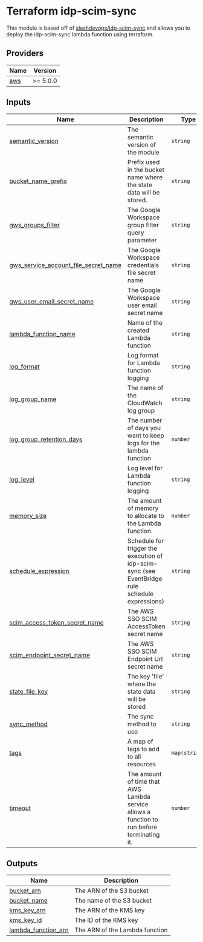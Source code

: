 # Terraform idp-scim-sync

This module is based off of [slashdevops/idp-scim-sync](https://github.com/slashdevops/idp-scim-sync) and allows you to deploy the idp-scim-sync lambda function using terraform.

<!-- BEGIN_TF_DOCS -->
## Providers

| Name | Version |
|------|---------|
| <a name="provider_aws"></a> [aws](#provider\_aws) | >= 5.0.0 |

## Inputs

| Name | Description | Type | Default | Required |
|------|-------------|------|---------|:--------:|
| <a name="input_semantic_version"></a> [semantic\_version](#input\_semantic\_version) | The semantic version of the module | `string` | n/a | yes |
| <a name="input_bucket_name_prefix"></a> [bucket\_name\_prefix](#input\_bucket\_name\_prefix) | Prefix used in the bucket name where the state data will be stored. | `string` | `"idp-scim-sync-state"` | no |
| <a name="input_gws_groups_filter"></a> [gws\_groups\_filter](#input\_gws\_groups\_filter) | The Google Workspace group filter query parameter | `string` | `""` | no |
| <a name="input_gws_service_account_file_secret_name"></a> [gws\_service\_account\_file\_secret\_name](#input\_gws\_service\_account\_file\_secret\_name) | The Google Workspace credentials file secret name | `string` | `"IDPSCIM_GWSServiceAccountFile"` | no |
| <a name="input_gws_user_email_secret_name"></a> [gws\_user\_email\_secret\_name](#input\_gws\_user\_email\_secret\_name) | The Google Workspace user email secret name | `string` | `"IDPSCIM_GWSUserEmail"` | no |
| <a name="input_lambda_function_name"></a> [lambda\_function\_name](#input\_lambda\_function\_name) | Name of the created Lambda function | `string` | `"idp-scim-sync"` | no |
| <a name="input_log_format"></a> [log\_format](#input\_log\_format) | Log format for Lambda function logging | `string` | `"json"` | no |
| <a name="input_log_group_name"></a> [log\_group\_name](#input\_log\_group\_name) | The name of the CloudWatch log group | `string` | `"/aws/lambda/idp-scim-sync"` | no |
| <a name="input_log_group_retention_days"></a> [log\_group\_retention\_days](#input\_log\_group\_retention\_days) | The number of days you want to keep logs for the lambda function | `number` | `7` | no |
| <a name="input_log_level"></a> [log\_level](#input\_log\_level) | Log level for Lambda function logging | `string` | `"info"` | no |
| <a name="input_memory_size"></a> [memory\_size](#input\_memory\_size) | The amount of memory to allocate to the Lambda function. | `number` | `256` | no |
| <a name="input_schedule_expression"></a> [schedule\_expression](#input\_schedule\_expression) | Schedule for trigger the execution of idp-scim-sync (see EventBridge rule schedule expressions) | `string` | `"rate(15 minutes)"` | no |
| <a name="input_scim_access_token_secret_name"></a> [scim\_access\_token\_secret\_name](#input\_scim\_access\_token\_secret\_name) | The AWS SSO SCIM AccessToken secret name | `string` | `"IDPSCIM_SCIMAccessToken"` | no |
| <a name="input_scim_endpoint_secret_name"></a> [scim\_endpoint\_secret\_name](#input\_scim\_endpoint\_secret\_name) | The AWS SSO SCIM Endpoint Url secret name | `string` | `"IDPSCIM_SCIMEndpoint"` | no |
| <a name="input_state_file_key"></a> [state\_file\_key](#input\_state\_file\_key) | The key 'file' where the state data will be stored | `string` | `"data/state.json"` | no |
| <a name="input_sync_method"></a> [sync\_method](#input\_sync\_method) | The sync method to use | `string` | `"groups"` | no |
| <a name="input_tags"></a> [tags](#input\_tags) | A map of tags to add to all resources | `map(string)` | `{}` | no |
| <a name="input_timeout"></a> [timeout](#input\_timeout) | The amount of time that AWS Lambda service allows a function to run before terminating it. | `number` | `300` | no |

## Outputs

| Name | Description |
|------|-------------|
| <a name="output_bucket_arn"></a> [bucket\_arn](#output\_bucket\_arn) | The ARN of the S3 bucket |
| <a name="output_bucket_name"></a> [bucket\_name](#output\_bucket\_name) | The name of the S3 bucket |
| <a name="output_kms_key_arn"></a> [kms\_key\_arn](#output\_kms\_key\_arn) | The ARN of the KMS key |
| <a name="output_kms_key_id"></a> [kms\_key\_id](#output\_kms\_key\_id) | The ID of the KMS key |
| <a name="output_lambda_function_arn"></a> [lambda\_function\_arn](#output\_lambda\_function\_arn) | The ARN of the Lambda function |
<!-- END_TF_DOCS -->
